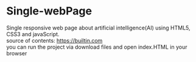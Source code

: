# Single-webPage
Single responsive web page about artificial intelligence(AI) using HTML5, CSS3 and javaScript.<br/>
source of contents: https://builtin.com<br/>
you can run the project via download files and open index.HTML in your browser<br/>

